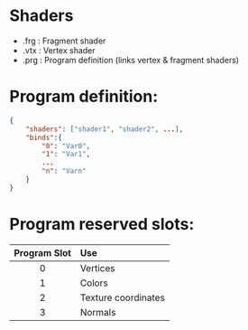 # Shaders

- .frg : Fragment shader
- .vtx : Vertex shader
- .prg : Program definition (links vertex & fragment shaders)

# Program definition:

```json
{
	"shaders": ["shader1", "shader2", ...],
	"binds":{
		"0": "Var0",
		"1": "Var1",
		...
		"n": "Varn"
	}
}
```

# Program reserved slots:

Program Slot|Use
:---:|:---
0|Vertices
1|Colors
2|Texture coordinates
3|Normals
